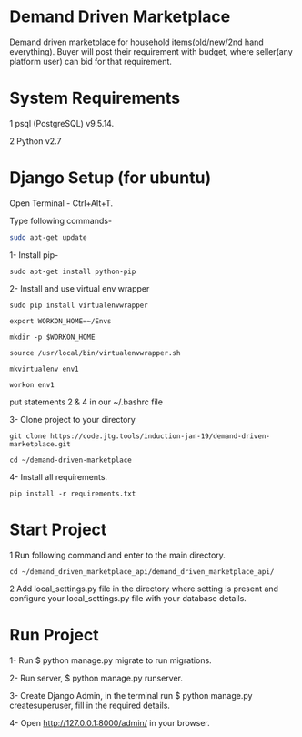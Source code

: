 # Demand Driven Marketplace

Demand driven marketplace for household items(old/new/2nd hand everything). Buyer will post their requirement with budget, where seller(any platform user) can bid for that requirement.

# System Requirements

1 psql (PostgreSQL) v9.5.14.

2 Python v2.7


# Django Setup (for ubuntu)

Open Terminal - Ctrl+Alt+T.

Type following commands- 

```bash
sudo apt-get update
```

1- Install pip-

	sudo apt-get install python-pip
	

2- Install and use virtual env wrapper
	
	
	sudo pip install virtualenvwrapper
	
	export WORKON_HOME=~/Envs
	
	mkdir -p $WORKON_HOME
	
	source /usr/local/bin/virtualenvwrapper.sh
	
	mkvirtualenv env1

	workon env1
	
put statements 2 & 4 in our ~/.bashrc file

3- Clone project to your directory

	git clone https://code.jtg.tools/induction-jan-19/demand-driven-marketplace.git

	cd ~/demand-driven-marketplace

4- Install all requirements. 

	pip install -r requirements.txt

# Start Project

1 Run following command and enter to the main directory.
	
	cd ~/demand_driven_marketplace_api/demand_driven_marketplace_api/

2 Add local_settings.py file in the directory where setting is present and configure your local_settings.py file with your database details.

# Run Project

1- Run $ python manage.py migrate to run migrations.

2- Run server, $ python manage.py runserver.

3- Create Django Admin, in the terminal run $ python manage.py createsuperuser, fill in the required details.

4- Open http://127.0.0.1:8000/admin/ in your browser.




